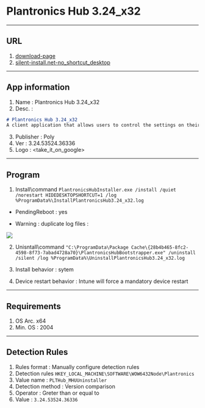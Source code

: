 # Plantronics Hub 3.24_x32

---

## URL
1. [download-page](https://www.poly.com/ca/en/support/downloads-apps/hub-desktop)
2. [silent-install.net-no_shortcut_desktop](https://silent-install.net/software/plantronics/hub_software/3.11.52216.23527)

---

## App information
1. Name : Plantronics Hub 3.24_x32
2. Desc. :
````md
# Plantronics Hub 3.24_x32
A client application that allows users to control the settings on their Plantronics audio device
````
3. Publisher : Poly
4. Ver : 3.24.53524.36336
5. Logo : <take_it_on_google>

---

## Program
1. Install\command `PlantronicsHubInstaller.exe /install /quiet /norestart HIDEDESKTOPSHORTCUT=1 /log %ProgramData%\InstallPlantronicsHub3.24_x32.log`

* PendingReboot : yes

* Warning : duplicate log files :

[<img src="https://i.imgur.com/PgtEZvc.png">](https://i.imgur.com/PgtEZvc.png)


2. Unisntall\command `"C:\ProgramData\Package Cache\{28b4b465-8fc2-4598-8f73-7abad4728a70}\PlantronicsHubBootstrapper.exe" /uninstall /silent /log %ProgramData%\UninstallPlantronicsHub3.24_x32.log`

3. Install behavior : sytem

4. Device restart behavior : Intune will force a mandatory device restart

---

## Requirements
1. OS Arc. x64
2. Min. OS : 2004

---

## Detection Rules
1. Rules format : Manually configure detection rules
2. Detection rules `HKEY_LOCAL_MACHINE\SOFTWARE\WOW6432Node\Plantronics`
3. Value name : `PLTHub_MHUUninstaller`
4. Detection method : Version comparison
5. Operator : Greter than or equal to
6. Value : `3.24.53524.36336`
